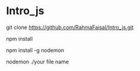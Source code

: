 # Intro_js

git clone https://github.com/RahmaFaisal/Intro_js.git

npm install 

npm install -g nodemon



nodemon ./your file name
